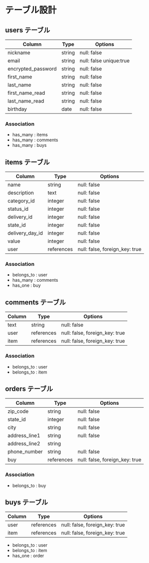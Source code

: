 # テーブル設計

## users テーブル

| Column             | Type   | Options                 |
| ------------------ | ------ | ----------------------- |
| nickname           | string | null: false             |
| email              | string | null: false unique:true |
| encrypted_password | string | null: false             |
| first_name         | string | null: false             |
| last_name          | string | null: false             |
| first_name_read    | string | null: false             |
| last_name_read     | string | null: false             |
| birthday           | date   | null: false             |

### Association

- has_many : items
- has_many : comments
- has_many : buys

## items テーブル

| Column           | Type       | Options                        |
| ---------------- | ---------- | ------------------------------ |
| name             | string     | null: false                    |
| description      | text       | null: false                    |
| category_id      | integer    | null: false                    |
| status_id        | integer    | null: false                    |
| delivery_id      | integer    | null: false                    |
| state_id         | integer    | null: false                    |
| delivery_day_id  | integer    | null: false                    |
| value            | integer    | null: false                    |
| user             | references | null: false, foreign_key: true |

### Association

- belongs_to : user
- has_many : comments
- has_one : buy

## comments テーブル

| Column | Type   | Options                            |
| ------ | ------ | ---------------------------------- |
| text   | string | null: false                        |
| user   | references | null: false, foreign_key: true |
| item   | references | null: false, foreign_key: true |

### Association

- belongs_to : user
- belongs_to : item

## orders テーブル

| Column         | Type       | Options                        |
| -------------- | ---------- | ------------------------------ |
| zip_code       | string     | null: false                    |
| state_id       | integer    | null: false                    |
| city           | string     | null: false                    |
| address_line1  | string     | null: false                    |
| address_line2  | string     |                                |
| phone_number   | string     | null: false                    |
| buy            | references | null: false, foreign_key: true |

### Association

- belongs_to : buy

## buys テーブル

| Column | Type       | Options                        |
| ------ | ---------- | ------------------------------ |
| user   | references | null: false, foreign_key: true |
| item   | references | null: false, foreign_key: true |

- belongs_to : user
- belongs_to : item
- has_one : order